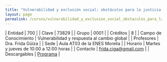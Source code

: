 ```yaml
---
title: "Vulnerabilidad y exclusión social: obstáculos para la justicia ambiental"
layout: page
permalink: /cursos/vulnerabilidad_y_exclusion_social_obstaculos_para_la_justicia_ambiental_morelia/
---
```



| Entidad | 700 |
| Clave | 73829 |
| Grupo | 0001 |
| Créditos | 8 |
| Campo de Conocimiento | Vulnerabilidad y respuesta al cambio global |
| Profesores | Dra. Frida Güiza |
| Sede | Aula AT03 de la ENES Morelia |
| Horario | Martes y jueves de 10:00 a 12:00 horas |
| Contacto | <frida.ciga@gmail.com> |
| Descargables |  [Programa](/assets/docs/cursos/vulnerabilidad_exclusion_social_obstaculos_justica_ambiental.pdf) |

